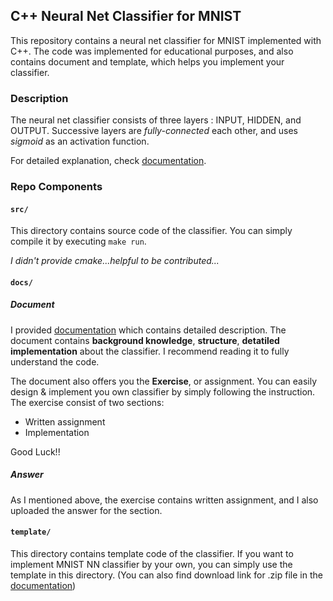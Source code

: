 ## C++ Neural Net Classifier for MNIST

This repository contains a neural net classifier for MNIST implemented with C++. The code was implemented for educational purposes, and also contains document and template, which helps you implement your classifier.

### Description

The neural net classifier consists of three layers : INPUT, HIDDEN, and OUTPUT. Successive layers are *fully-connected* each other, and uses *sigmoid* as an activation function. 

For detailed explanation, check [documentation](docs/documentation.pdf).

### Repo Components

#### `src/`

This directory contains source code of the classifier. You can simply compile it by executing `make run`. 

*I didn't provide cmake...helpful to be contributed...*

#### `docs/`

##### Document

I provided [documentation](docs/documentation.pdf) which contains detailed description. The document contains **background knowledge**, **structure**, **detatiled implementation** about the classifier. I recommend reading it to fully understand the code. 

The document also offers you the **Exercise**, or assignment. You can easily design & implement you own classifier by simply following the instruction. The exercise consist of two sections:
- Written assignment
- Implementation

Good Luck!!

##### Answer

As I mentioned above, the exercise contains written assignment, and I also uploaded the answer for the section.

#### `template/`
This directory contains template code of the classifier. If you want to implement MNIST NN classifier by your own, you can simply use the template in this directory. 
(You can also find download link for .zip file in the [documentation](docs/documentation.pdf))


